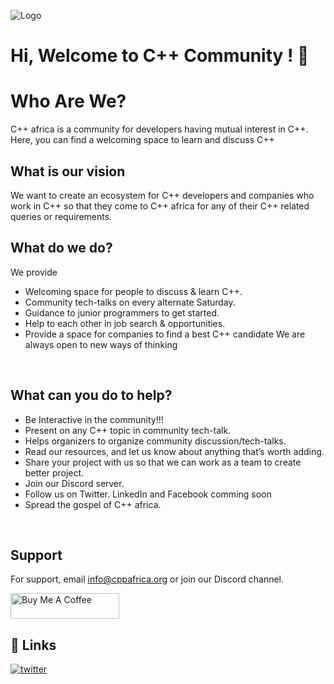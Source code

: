 ![Logo](https://drive.google.com/file/d/15hooBKbXC9Wt6fj0EBGrIwrNsTufeaXX/view)


# Hi, Welcome to C++ <africa> Community ! 👋 <br>

# Who Are We?

C++ africa is a community for developers having mutual interest in C++. 
Here, you can find a welcoming space to learn and discuss C++


## What is our vision

We want to create an ecosystem for C++ developers and companies who work in C++ so that they come to C++ africa for any of their C++ related queries or requirements.

## What do we do?
We provide
- Welcoming space for people to discuss & learn C++.
- Community tech-talks on every alternate Saturday.
- Guidance to junior programmers to get started.
- Help to each other in job search & opportunities.
- Provide a space for companies to find a best C++ candidate
We are always open to new ways of thinking
 <br>


## What can you do to help?

- Be Interactive in the community!!!
- Present on any C++ topic in community tech-talk.
- Helps organizers to organize community discussion/tech-talks.
- Read our resources, and let us know about anything that’s worth adding.
- Share your project with us so that we can work as a team to create better project.
- Join our Discord server.
- Follow us on Twitter. LinkedIn and Facebook comming soon
- Spread the gospel of C++ africa.
<br>

## Support

For support, email info@cppafrica.org or join our Discord channel.<br><p>
<a href="https://www.buymeacoffee.com/CppAfrica" target="_blank"><img src="https://cdn.buymeacoffee.com/buttons/default-orange.png" alt="Buy Me A Coffee" height="41" width="174"></a>
<br>

## 🔗 Links

[![twitter](https://img.shields.io/badge/twitter-1DA1F2?style=for-the-badge&logo=twitter&logoColor=white)](https://twitter.com/CppAfrica)

 

